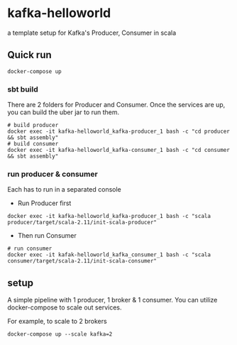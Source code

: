 # kafka-helloworld
a template setup for Kafka's Producer, Consumer in scala

## Quick run
```shell
docker-compose up
```
### sbt build
There are 2 folders for Producer and Consumer. Once the services are up, you can build the uber jar to run them.
```shell
# build producer
docker exec -it kafka-helloworld_kafka-producer_1 bash -c "cd producer && sbt assembly"
# build consumer
docker exec -it kafka-helloworld_kafka-consumer_1 bash -c "cd consumer && sbt assembly"
```
### run producer & consumer
Each has to run in a separated console

* Run Producer first
```shell
docker exec -it kafka-helloworld_kafka-producer_1 bash -c "scala producer/target/scala-2.11/init-scala-producer"
```
* Then run Consumer
```shell
# run consumer
docker exec -it kafak-helloworld_kafka_consumer_1 bash -c "scala consumer/target/scala-2.11/init-scala-consumer"
```

## setup
A simple pipeline with 1 producer, 1 broker & 1 consumer. You can utilize docker-compose to scale out services.

For example, to scale to 2 brokers
```shell
docker-compose up --scale kafka=2
```
